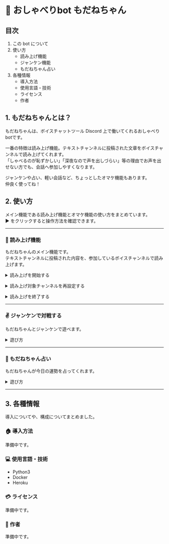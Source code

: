# 🌸 **おしゃべりbot もだねちゃん**


## **目次**
1. この bot について</li>
2. 使い方
    - 読み上げ機能
    - ジャンケン機能
    - もだねちゃん占い
3. 各種情報
    - 導入方法
    - 使用言語・技術
    - ライセンス
    - 作者


## **1. もだねちゃんとは？**
もだねちゃんは、ボイスチャットツール Discord 上で働いてくれるおしゃべりbotです。

一番の特徴は読み上げ機能。テキストチャンネルに投稿された文章をボイスチャンネルで読み上げてくれます。  
「しゃべるのが恥ずかしい」「深夜なので声を出しづらい」等の理由でお声を出せない方でも、会話へ参加しやすくなります。

ジャンケンや占い、軽い会話など、ちょっとしたオマケ機能もあります。  
仲良く使ってね！


## **2. 使い方**
メイン機能である読み上げ機能とオマケ機能の使い方をまとめています。  
▶︎ をクリックすると操作方法を確認できます。

---

### **🎤 読み上げ機能**
もだねちゃんのメイン機能です。  
テキストチャンネルに投稿された内容を、参加しているボイスチャンネルで読み上げます。

<details><summary>読み上げを開始する</summary><div>

1. 参加させたいボイスチャンネルへ入室してください
2. 読み上げさせたいテキストチャンネルで以下のコマンドのいずれかを入力して送信してください

    ```!mdn start```

    ```!mdn s```

3. もだねちゃんがボイスチャンネルへ入室し、以降に読み上げ対象チャンネルへ投稿されたメッセージを読み上げます</div></details>

<details><summary>読み上げ対象チャンネルを再設定する</summary><div>

1. 読み上げ対象に再設定したいテキストチャンネルを表示してください
2. そのチャンネルで以下のコマンドのいずれかを入力して送信してください

    ```!mdn change```

    ```!mdn c```

3. 読み上げ対象がそのチャンネルへ変更されます</div></details>

<details><summary>読み上げを終了する</summary><div>

1. 以下のコマンドのいずれかを入力して送信してください

    ```!mdn end```

    ```!mdn e```

3. もだねちゃんがボイスチャンネルから退出し、読み上げを終了します</div></details>

---

### **✌️ ジャンケンで対戦する**
もだねちゃんとジャンケンで遊べます。

<details><summary>遊び方</summary><div>

1. 以下のコマンドのいずれかを入力して送信してください

    ```!mdn janken```

    ```!mdn j```

3. もだねちゃんがジャンケンを始めてくれるので、メッセージの通りに進めてください！</div></details>

---

### **🔮 もだねちゃん占い**
もだねちゃんが今日の運勢を占ってくれます。

<details><summary>遊び方</summary><div>

1. 以下のコマンドのいずれかを入力して送信してください

    ```!mdn uranai```

    ```!mdn u```

3. もだねちゃんが今日の運勢を占ってくれます！ちなみに1日1回までです🔮</div></details>

---

## **3. 各種情報**
導入についてや、構成についてまとめました。
### **🏠 導入方法**
準備中です。
### **💻 使用言語・技術**
- Python3
- Docker
- Heroku

### **💳 ライセンス**
準備中です。
### **🤵 作者**
準備中です。